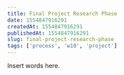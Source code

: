 ```yaml
---
title: Final Project Research Phase
date: 1554847916291
createdAt: 1554847916291
publishedAt: 1554847916291
slug: final-project-research-phase
tags: ['process', 'w10', 'project']
---
```


Insert words here.
    